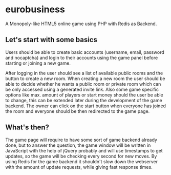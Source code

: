 # eurobusiness
A Monopoly-like HTML5 online game using PHP with Redis as Backend.

## Let's start with some basics
Users should be able to create basic accounts (username, email, password and nocaptcha) and login to their accounts using the game panel before starting or joining a new game.

After logging in the user should see a list of available public rooms and the button to create a new room. When creating a new room the user should be able to decide whether he wants a public room or private room which can be only accessed using a generated invite link. Also some game specific options like max. amount of players or start money should the user be able to change, this can be extended later during the development of the game backend. The owner can click on the start button when everyone has joined the room and everyone should be then redirected to the game page.

## What's then?
The game page will require to have some sort of game backend already done, but to answer the question, the game window will be written in JavaScript with the help of jQuery probably and will use timestamps to get updates, so the game will be checking every second for new moves. By using Redis for the game backend it shouldn't slow down the webserver with the amount of update requests, while giving fast response times.
